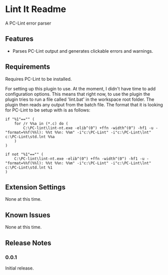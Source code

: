 # Lint It Readme

A PC-Lint error parser

## Features

- Parses PC-Lint output and generates clickable errors and warnings.

## Requirements

Requires PC-Lint to be installed.

For setting up this plugin to use. At the moment, I didn't have time to add configuration options. This
means that right now, to use the plugin the plugin tries to run a file called 'lint.bat' in the workspace root folder.
The plugin then reads any output from the batch file. The format that it is looking for PC-Lint to be setup with is as
follows:

```
if "%1"=="" (
	for /r %%a in (*.c) do (
		C:\PC-lint\lint-nt.exe -elib^(0^) +ffn -width^(0^) -hf1 -u -"format=%%f(%%l): %%t %%n: %%m" -i"c:\PC-Lint" -i"c:\PC-Lint\lnt" c:\PC-Lint\std.lnt %%a
	)
)

if not "%1"=="" (
	C:\PC-lint\lint-nt.exe -elib^(0^) +ffn -width^(0^) -hf1 -u -"format=%%f(%%l): %%t %%n: %%m" -i"c:\PC-Lint" -i"c:\PC-Lint\lnt" c:\PC-Lint\std.lnt %1
)
```

## Extension Settings

None at this time.

## Known Issues

None at this time.

## Release Notes

### 0.0.1

Initial release.
